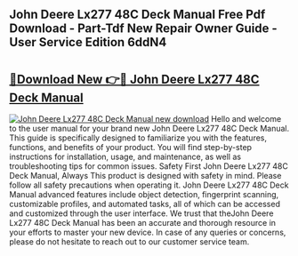## John Deere Lx277 48C Deck Manual Free Pdf Download - Part-Tdf New Repair Owner Guide - User Service Edition 6ddN4

# <h2><a href="http://bc49707.oget.top/?id=John+Deere+Lx277+48C+Deck+Manual">🔗Download New 👉🔴 John Deere Lx277 48C Deck Manual</a></h2>

[![John Deere Lx277 48C Deck Manual new download](https://i.imgur.com/5g1atiW.png)](http://bc49707.oget.top/?id=John+Deere+Lx277+48C+Deck+Manual)
Hello and welcome to the user manual for your brand new John Deere Lx277 48C Deck Manual. This guide is specifically designed to familiarize you with the features, functions, and benefits of your product. You will find step-by-step instructions for installation, usage, and maintenance, as well as troubleshooting tips for common issues. Safety First John Deere Lx277 48C Deck Manual, Always This product is designed with safety in mind. Please follow all safety precautions when operating it. John Deere Lx277 48C Deck Manual advanced features include object detection, fingerprint scanning, customizable profiles, and automated tasks, all of which can be accessed and customized through the user interface. We trust that theJohn Deere Lx277 48C Deck Manual has been an accurate and thorough resource in your efforts to master your new device. In case of any queries or concerns, please do not hesitate to reach out to our customer service team.
